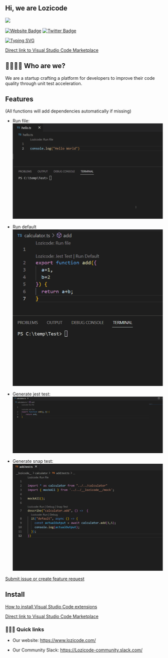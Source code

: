 
## Hi, we are Lozicode

![](https://komarev.com/ghpvc/?username=Lozicode)

[![Website Badge](https://img.shields.io/badge/Website-3b5998?style=flat-square&logo=google-chrome&logoColor=white)](https://lozicode.com)
[![Twitter Badge](https://img.shields.io/badge/-Twitter-00acee?style=flat-square&logo=Twitter&logoColor=white)](https://twitter.com/LoziCode)

[![Typing SVG](https://readme-typing-svg.herokuapp.com?color=%2336BCF7&lines=Welcome+to+our+official+GitHub;Lozicode+helps+with+code+quality)](https://git.io/typing-svg)

[Direct link to Visual Studio Code Marketplace](https://marketplace.visualstudio.com/items?itemName=lozicode.lozicode-jest)

## 👩‍💻👨‍💻 Who are we?

We are a startup crafting a platform for developers to improve their code quality through unit test acceleration.

## Features
(All functions will add dependencies automatically if missing)

- Run file:
![Alt Text](https://github.com/Lozicode/.github/blob/main/gif/lozicode-runfile.gif)

-   Run default 
![Alt Text](https://github.com/Lozicode/.github/raw/main/gif/lozicode-rundefault.gif)

- Generate jest test:
![Alt Text](https://github.com/Lozicode/.github/blob/main/gif/lozicode-jesttest.gif)

- Generate snap test:
![Alt Text](https://github.com/Lozicode/.github/blob/main/gif/lozicode-snaptest.gif)

[Submit issue or create feature request](https://github.com/Lozicode/lozicode/issues)

## Install

[How to install Visual Studio Code extensions](https://code.visualstudio.com/docs/editor/extension-gallery)

[Direct link to Visual Studio Code Marketplace](https://marketplace.visualstudio.com/items?itemName=lozicode.lozicode-jest)


### 🏃🏽‍♀️ Quick links

- Our website: https://www.lozicode.com/

- Our Community Slack: https://Lozicode-community.slack.com/



